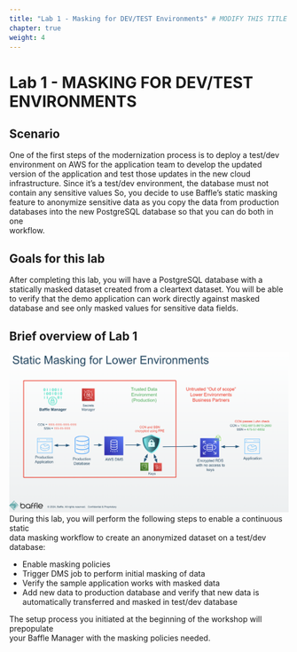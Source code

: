 ```yaml
---
title: "Lab 1 - Masking for DEV/TEST Environments" # MODIFY THIS TITLE IF APPLICABLE
chapter: true
weight: 4 
---
```


# Lab 1 - MASKING FOR DEV/TEST ENVIRONMENTS

## Scenario  
One of the first steps of the modernization process is to deploy a test/dev  
environment on AWS for the application team to develop the updated  
version of the application and test those updates in the new cloud  
infrastructure. Since it’s a test/dev environment, the database must not  
contain any sensitive values So, you decide to use Baffle’s static masking  
feature to anonymize sensitive data as you copy the data from production  
databases into the new PostgreSQL database so that you can do both in one  
workflow.  

## Goals for this lab  
After completing this lab, you will have a PostgreSQL database with a  
statically masked dataset created from a cleartext dataset. You will be able  
to verify that the demo application can work directly against masked  
database and see only masked values for sensitive data fields.  

## Brief overview of Lab 1  
![StaticMaskingDiag](../images/StaticMaskingLowereEnv.png)
During this lab, you will perform the following steps to enable a continuous static  
data masking workflow to create an anonymized dataset on a test/dev database:  
- Enable masking policies  
- Trigger DMS job to perform initial masking of data  
- Verify the sample application works with masked data  
- Add new data to production database and verify that new data is  
automatically transferred and masked in test/dev database  

The setup process you initiated at the beginning of the workshop will prepopulate  
your Baffle Manager with the masking policies needed. 
